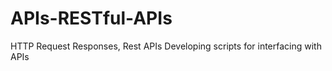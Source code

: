 # APIs-RESTful-APIs
HTTP Request Responses, Rest APIs Developing scripts for interfacing with  APIs
